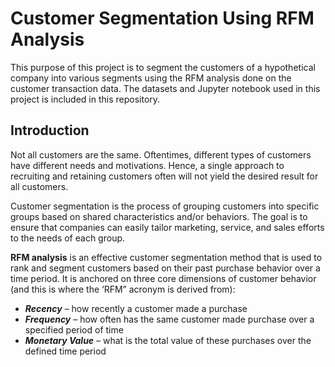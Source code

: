 # Customer Segmentation Using RFM Analysis
This purpose of this project is to segment the customers of a hypothetical company into various segments using the RFM analysis done on the customer transaction data. The datasets and Jupyter notebook used in this project is included in this repository.
## Introduction
Not all customers are the same. Oftentimes, different types of customers have different needs and motivations. Hence, a single approach to recruiting and retaining customers often will not yield the desired result for all customers.

Customer segmentation is the process of grouping customers into specific groups based on shared characteristics and/or behaviors. The goal is to ensure that companies can easily tailor marketing, service, and sales efforts to the needs of each group.

**RFM analysis** is an effective customer segmentation method that is used to rank and segment customers based on their past purchase behavior over a time period. It is anchored on three core dimensions of customer behavior (and this is where the ‘RFM” acronym is derived from):
* ***Recency*** – how recently a customer made a purchase
* ***Frequency*** – how often has the same customer made purchase over a specified period of time
* ***Monetary Value*** – what is the total value of these purchases over the defined time period
